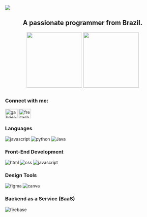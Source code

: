 <div>
  <img src="https://komarev.com/ghpvc/?username=Freitasbtw&color=blueviolet" />
 </div>
<h2 align="center">A passionate programmer from Brazil.</h2>

<div align="center">
  <img height="180em" src="https://github-readme-stats.vercel.app/api?username=Freitasbtw&show_icons=true&theme=github_dark" />
  <img height="180em" src="https://github-readme-stats.vercel.app/api/top-langs/?username=Freitasbtw&hide=html,css&exclude_repo=learning-python,Fastalk&show_icons=true&theme=github_dark&layout=compact&count_private=true" />
 </div>

<h2 align="center"></h2>
 <div align="center">
  <h3 align="left">Connect with me:</h3>
  <p align="left">
  <a href="https://linkedin.com/in/gabriel-freitas-07683a225" target="blank"><img align="center" src="https://raw.githubusercontent.com/rahuldkjain/github-profile-readme-generator/master/src/images/icons/Social/linked-in-alt.svg" alt="gabriel-freitas-07683a225"           height="30" width="40" /></a>
  <a href="https://instagram.com/freitasbtw_" target="blank"><img align="center" src="https://raw.githubusercontent.com/rahuldkjain/github-profile-readme-generator/master/src/images/icons/Social/instagram.svg" alt="freitasbtw_" height="30" width="40" /></a>
</p>
</div>

### Languages
![javascript](https://img.shields.io/badge/JavaScript-323330?style=for-the-badge&logo=javascript&logoColor=F7DF1E)
![python](https://img.shields.io/badge/Python-3776AB?style=for-the-badge&logo=python&logoColor=white)
![Java](https://img.shields.io/badge/java-%23ED8B00.svg?style=for-the-badge&logo=openjdk&logoColor=white)

### Front-End Development
![html](https://img.shields.io/badge/HTML5-E34F26?style=for-the-badge&logo=html5&logoColor=white)
![css](https://img.shields.io/badge/CSS3-1572B6?style=for-the-badge&logo=css3&logoColor=white)
![javascript](https://img.shields.io/badge/JavaScript-323330?style=for-the-badge&logo=javascript&logoColor=F7DF1E)

### Design Tools
![figma](https://img.shields.io/badge/figma-000000?style=for-the-badge&logo=figma&logoColor=white)
![canva](https://img.shields.io/badge/canva-00C4CC?style=for-the-badge&logo=canva&logoColor=white)

### Backend as a Service (BaaS)
![firebase](https://img.shields.io/badge/Firebase-ffaa00?style=for-the-badge&logo=Firebase&logoColor=white)
